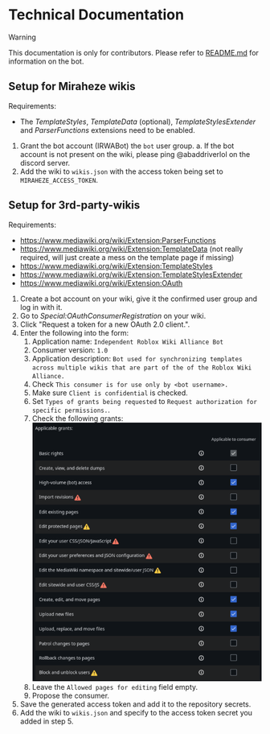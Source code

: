 # Technical Documentation

> [!WARNING]
> This documentation is only for contributors. Please refer to [README.md](README.md) for information on the bot.

## Setup for Miraheze wikis

Requirements:
* The *TemplateStyles*, *TemplateData* (optional), *TemplateStylesExtender* and *ParserFunctions* extensions need to be enabled.

1. Grant the bot account (IRWABot) the `bot` user group.
    a. If the bot account is not present on the wiki, please ping @abaddriverlol on the discord server.
2. Add the wiki to `wikis.json` with the access token being set to `MIRAHEZE_ACCESS_TOKEN`.

## Setup for 3rd-party-wikis

Requirements:
* https://www.mediawiki.org/wiki/Extension:ParserFunctions
* https://www.mediawiki.org/wiki/Extension:TemplateData (not really required, will just create a mess on the template page if missing)
* https://www.mediawiki.org/wiki/Extension:TemplateStyles
* https://www.mediawiki.org/wiki/Extension:TemplateStylesExtender
* https://www.mediawiki.org/wiki/Extension:OAuth

1. Create a bot account on your wiki, give it the confirmed user group and log in with it.
2. Go to *Special:OAuthConsumerRegistration* on your wiki.
3. Click "Request a token for a new OAuth 2.0 client.".
4. Enter the following into the form:
    1. Application name: `Independent Roblox Wiki Alliance Bot`
    2. Consumer version: `1.0`
    3. Application description: `Bot used for synchronizing templates across multiple wikis that are part of the of the Roblox Wiki Alliance.`
    4. Check `This consumer is for use only by <bot username>.`
    5. Make sure `Client is confidential` is checked.
    6. Set `Types of grants being requested` to `Request authorization for specific permissions.`.
    7. Check the following grants:
      ![A screenshot of Special:OAuthConsumerRegistration showing the rights required by the bot.](assets/img/bot_rights.png)
    8. Leave the `Allowed pages for editing` field empty.
    9. Propose the consumer.
5. Save the generated access token and add it to the repository secrets.
6. Add the wiki to `wikis.json` and specify to the access token secret you added in step 5.
